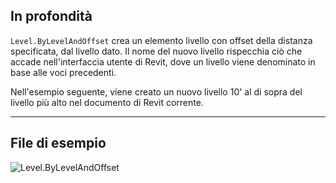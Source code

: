 ## In profondità
`Level.ByLevelAndOffset` crea un elemento livello con offset della distanza specificata, dal livello dato. Il nome del nuovo livello rispecchia ciò che accade nell'interfaccia utente di Revit, dove un livello viene denominato in base alle voci precedenti.

Nell'esempio seguente, viene creato un nuovo livello 10' al di sopra del livello più alto nel documento di Revit corrente.
___
## File di esempio

![Level.ByLevelAndOffset](./Revit.Elements.Level.ByLevelAndOffset_img.jpg)
